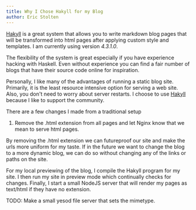 ```yaml
---
title: Why I Chose Hakyll for my Blog
author: Eric Stolten
---
```


[Hakyll](http://jaspervdj.be/hakyll/) is a great system that
allows you to write markdown blog pages that will be transformed into html pages
after applying custom style and templates. I am currently using version *4.3.1.0*.

The flexibility of the system is great especially if you have
experience hacking with Haskell.  Even without experience you can find
a fair number of blogs that have their source code online for
inspiration.

Personally, I like many of the advantages of running a static blog site.
Primarily, it is the least resource intensive option for serving a web
site.  Also, you don't need to worry about server restarts.  I choose
to use [Hakyll](http://jaspervdj.be/hakyll/) because I like to support
the community.

There are a few changes I made from a traditional setup

1. Remove the .html extension from all pages and let Nginx know that
   we mean to serve html pages.

By removing the .html extension we can futureproof our site and make
the urls more uniform for my taste.  If in the future we want to
change the blog to a more dynamic blog, we can do so without changing
any of the links or paths on the site.

For my local previewing of the blog, I compile the Hakyll program for
my site.  I then run my site in preview mode which continually checks
for changes.  Finally, I start a small NodeJS server that will render
my pages as text/html if they have no extension.  

TODO: Make a small yesod file server that sets the mimetype.

